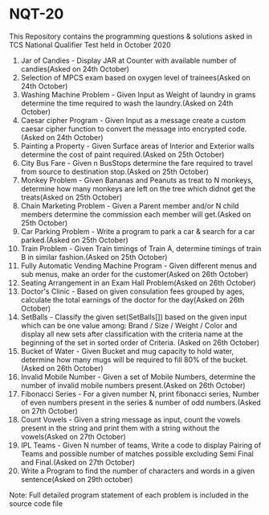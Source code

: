 # NQT-20
This Repository contains the programming questions & solutions asked in TCS National Qualifier Test held in October 2020

1. Jar of Candies - Display JAR at Counter with available number of candies(Asked on 24th October)
2. Selection of MPCS exam based on oxygen level of trainees(Asked on 24th October)
3. Washing Machine Problem - Given Input as Weight of laundry in grams determine the time required to wash the laundry.(Asked on 24th October)
4. Caesar cipher Program - Given Input as a message create a custom caesar cipher function to convert the message into encrypted code.(Asked on 24th October)
5. Painting a Property - Given Surface areas of Interior and Exterior walls determine the cost of paint required.(Asked on 25th October)
6. City Bus Fare - Given n BusStops determine the fare required to travel from source to destination stop.(Asked on 25th October)
7. Monkey Problem - Given Bananas and Peanuts as treat to N monkeys, determine how many monkeys are left on the tree which didnot get the treats(Asked on 25th October)
8. Chain Marketing Problem - Given a Parent member and/or N child members determine the commission each member will get.(Asked on 25th October)
9. Car Parking Problem - Write a program to park a car & search for a car parked.(Asked on 25th October)
10. Train Problem - Given Train timings of Train A, determine timings of train B in similar fashion.(Asked on 25th October)
11. Fully Automatic Vending Machine Program - Given different menus and sub menus, make an order for the customer(Asked on 26th October)
12. Seating Arrangement in an Exam Hall Problem(Asked on 26th October)
13. Doctor's Clinic - Based on given consulation fees grouped by ages, calculate the total earnings of the doctor for the day(Asked on 26th October)
14. SetBalls - Classify the given set(SetBalls[]) based on the given input which can be one value among: Brand / Size / Weight / Color and display all new sets after classification with the criteria name  at the beginning of the set  in sorted order of Criteria. (Asked on 26th October)
15. Bucket of Water - Given Bucket and mug capacity to hold water, determine how many mugs will be required to fill 80% of the bucket.(Asked on 26th October)
16. Invalid Mobile Number - Given a set of Mobile Numbers, determine the number of invalid mobile numbers present.(Asked on 26th October)
17. Fibonacci Series - For a given number N, print fibonacci series, Number of even numbers present in the series & number of odd numbers.(Asked on 27th October)
18. Count Vowels - Given a string message as input, count the vowels present in the string and print them with a string without the vowels(Asked on 27th October)
19. IPL Teams - Given N number of teams, Write a code to display Pairing of Teams and possible number of matches possible excluding Semi Final and Final.(Asked on 27th October)
20. Write a Program to find the number of characters and words in a given sentence(Asked on 29th october)

Note: Full detailed program statement of each problem is included in the source code file
